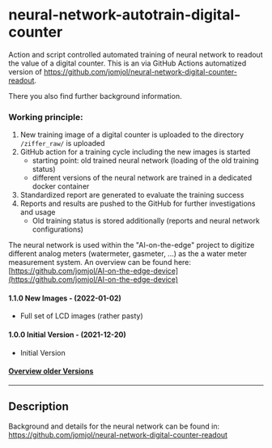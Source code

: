 # neural-network-autotrain-digital-counter
Action and script controlled automated training of neural network to readout the value of a digital counter. This is an via GitHub Actions automatized version of https://github.com/jomjol/neural-network-digital-counter-readout.

There you also find further background information.

### Working principle:

1) New training image of a digital counter is uploaded to the directory `/ziffer_raw/` is uploaded
2) GitHub action for a training cycle including the new images is started
   * starting point: old trained neural  network (loading of the old training status)
   * different versions of the neural network are trained in a dedicated docker container
3) Standardized report are generated to evaluate the training success
4) Reports and results are pushed to the GitHub for further investigations and usage
   * Old training status is stored additionally (reports and neural network configurations)



The neural network is used within the "AI-on-the-edge" project to digitize different analog meters (watermeter, gasmeter, ...) as the a water meter measurement system. An overview can be found here: [https://github.com/jomjol/AI-on-the-edge-device](https://github.com/jomjol/AI-on-the-edge-device)



#### 1.1.0 New Images - (2022-01-02)

* Full set of LCD images (rather pasty)

#### 1.0.0 Initial Version - (2021-12-20)

* Initial Version


#### [Overview older Versions](Versions.md)





_______

## Description

Background and details for the neural network can be found in: https://github.com/jomjol/neural-network-digital-counter-readout

